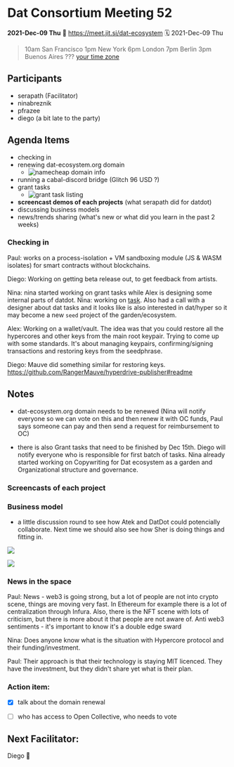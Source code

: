 # Dat Consortium Meeting 52

**2021-Dec-09 Thu**
📍 https://meet.jit.si/dat-ecosystem
🗓 2021-Dec-09 Thu
> 10am San Francisco
 1pm New York
 6pm London
 7pm Berlin
 3pm Buenos Aires
 ??? [your time zone](https://www.timeanddate.com/worldclock/fixedtime.html?msg=Dat&iso=20211027T10&p1=224&ah=1)

## Participants
- serapath (Facilitator)
- ninabreznik
- pfrazee
- diego (a bit late to the party)

## Agenda Items
- checking in
- renewing dat-ecosystem.org domain
  * ![namecheap domain info](https://imgur.com/jSTfKcy.png)
- running a cabal-discord bridge (Glitch 96 USD ?)
- grant tasks
  * ![grant task listing](https://imgur.com/72qQui2.png)
- **screencast demos of each projects** (what serapath did for datdot)
- discussing business models
- news/trends sharing (what's new or what did you learn in the past 2 weeks)


### Checking in

Paul: works on a process-isolation + VM sandboxing module (JS & WASM isolates) for smart contracts without blockchains.

Diego: Working on getting beta release out, to get feedback from artists.

Nina: nina started working on grant tasks while Alex is designing some internal parts of datdot.
Nina: working on [task](). Also had a call with a designer about dat tasks and it looks like is also interested in dat/hyper so it may become a new `seed` project of the garden/ecosystem.

Alex: Working on a wallet/vault. The idea was that you could restore all the hypercores and other keys from the main root keypair. Trying to come up with some standards. It's about managing keypairs, confirming/signing transactions and restoring keys from the seedphrase.

Diego: Mauve did something similar for restoring keys. https://github.com/RangerMauve/hyperdrive-publisher#readme

## Notes

- dat-ecosystem.org domain needs to be renewed (Nina will notify everyone so we can vote on this and then renew it with OC funds, Paul says someone can pay and then send a request for reimbursement to OC)

- there is also Grant tasks that need to be finished by Dec 15th. Diego will notify everyone who is responsible for first batch of tasks. Nina already started working on Copywriting for Dat ecosystem as a garden and Organizational structure and governance.

### Screencasts of each project


### Business model
 - a little discussion round to see how Atek and DatDot could potencially collaborate. Next time we should also see how Sher is doing things and fitting in.

![](https://i.imgur.com/9PbyEsd.png)

![](https://i.imgur.com/MDuuHLO.png)

### News in the space

Paul: News - web3 is going strong, but a lot of people are not into crypto scene, things are moving very fast. In Ethereum for example there is a lot of centralization through Infura. Also, there is the NFT scene with lots of criticism, but there is more about it that people are not aware of. Anti web3 sentiments - it's important to know it's a double edge sward

Nina: Does anyone know what is the situation with Hypercore protocol and their funding/investment. 

Paul: Their approach is that their technology is staying MIT licenced. They have the investment, but they didn't share yet what is their plan. 

### Action item:
* [x] talk about the domain renewal
* [ ] who has access to Open Collective, who needs to vote


## Next Facilitator: 
Diego :ghost: 
